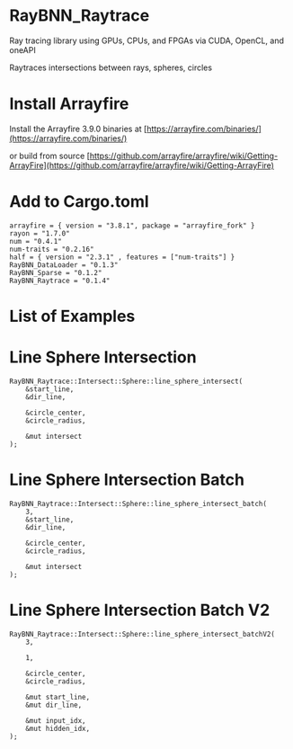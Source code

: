 # RayBNN_Raytrace

Ray tracing library using GPUs, CPUs, and FPGAs via CUDA, OpenCL, and oneAPI 


Raytraces intersections between rays, spheres, circles


# Install Arrayfire

Install the Arrayfire 3.9.0 binaries at [https://arrayfire.com/binaries/](https://arrayfire.com/binaries/)

or build from source
[https://github.com/arrayfire/arrayfire/wiki/Getting-ArrayFire](https://github.com/arrayfire/arrayfire/wiki/Getting-ArrayFire)




# Add to Cargo.toml
```
arrayfire = { version = "3.8.1", package = "arrayfire_fork" }
rayon = "1.7.0"
num = "0.4.1"
num-traits = "0.2.16"
half = { version = "2.3.1" , features = ["num-traits"] }
RayBNN_DataLoader = "0.1.3"
RayBNN_Sparse = "0.1.2"
RayBNN_Raytrace = "0.1.4"
```

# List of Examples


# Line Sphere Intersection
```
RayBNN_Raytrace::Intersect::Sphere::line_sphere_intersect(
    &start_line,
    &dir_line,

    &circle_center,
    &circle_radius,

    &mut intersect
);
```

# Line Sphere Intersection Batch
```
RayBNN_Raytrace::Intersect::Sphere::line_sphere_intersect_batch(
    3,
    &start_line,
    &dir_line,

    &circle_center,
    &circle_radius,

    &mut intersect
);
```


# Line Sphere Intersection Batch V2
```
RayBNN_Raytrace::Intersect::Sphere::line_sphere_intersect_batchV2(
    3,

    1,

    &circle_center,
    &circle_radius,

    &mut start_line,
    &mut dir_line,

    &mut input_idx,
    &mut hidden_idx,
);
```




